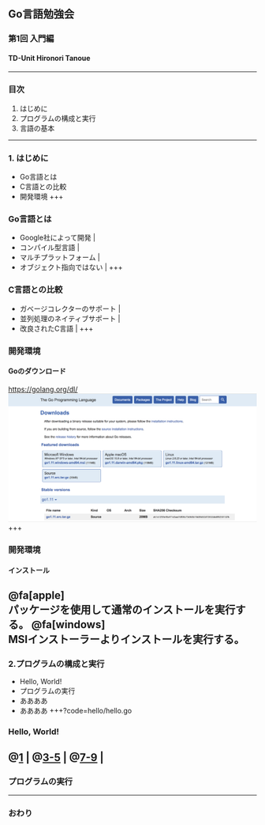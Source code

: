 ## Go言語勉強会
### 第1回 入門編
#### TD-Unit Hironori Tanoue
---
### 目次
1. はじめに
2. プログラムの構成と実行
3. 言語の基本
---
### 1. はじめに
- Go言語とは
- C言語との比較
- 開発環境
+++
### Go言語とは
- Google社によって開発 |
- コンパイル型言語 |
- マルチプラットフォーム |
- オブジェクト指向ではない |
+++
### C言語との比較
- ガベージコレクターのサポート |
- 並列処理のネイティブサポート |
- 改良されたC言語 |
+++
### 開発環境
#### Goのダウンロード
https://golang.org/dl/
![images/go_download.png](images/go_download.png)
+++
### 開発環境
#### インストール
@fa[apple]  
パッケージを使用して通常のインストールを実行する。
@fa[windows]  
MSIインストーラーよりインストールを実行する。
---
### 2.プログラムの構成と実行
- Hello, World!
- プログラムの実行
- ああああ
- ああああ
+++?code=hello/hello.go
### Hello, World!
@[1](Goでは何らかのパッケージに属する必要がある) |
@[3-5](プログラムで使用するパッケージを指定) |
@[7-9](メイン処理はmain関数で定義) |
---
### プログラムの実行

---
### おわり
